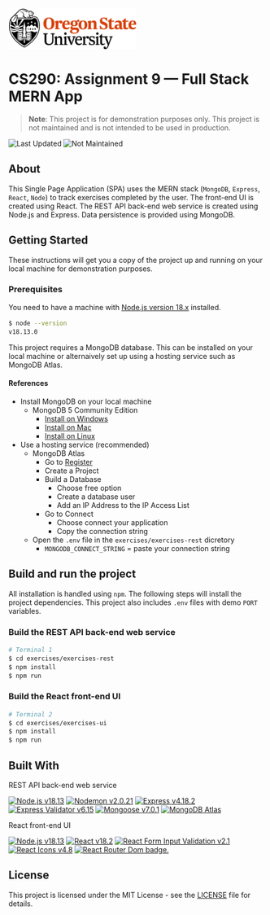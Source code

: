 <picture>
  <source
    srcset=".github/osu_horizontal_white.png"
    media="(prefers-color-scheme: dark)"
  />
  <source
    srcset=".github/osu_horizontal_black_.png"
    media="(prefers-color-scheme: light), (prefers-color-scheme: no-preference)"
  />
  <img src=".github/osu_horizontal_black.png" alt="Oregon State University Logo." height="80px" />
</picture>

# CS290: Assignment 9 — Full Stack MERN App
> **Note**: This project is for demonstration purposes only. This project is not maintained and is not intended to be used in production.

![Last Updated](https://img.shields.io/badge/March_2023-critical?label=Last%20Updated&style=flat-square)
![Not Maintained](https://img.shields.io/badge/Not_Maintained-critical?label=Status&style=flat-square)

## About
This Single Page Application (SPA) uses the MERN stack (`MongoDB`, `Express`, `React`, `Node`) to track exercises completed by the user. The front-end UI is created using React.  The REST API back-end web service is created using Node.js and Express. Data persistence is provided using MongoDB.

## Getting Started
These instructions will get you a copy of the project up and running on your local machine for demonstration purposes.

### Prerequisites
You need to have a machine with [Node.js version 18.x](https://nodejs.org/en/download/) installed.
```bash
$ node --version
v18.13.0
```
This project requires a MongoDB database. This can be installed on your local machine or alternaively set up using a hosting service such as MongoDB Atlas.

#### References
* Install MongoDB on your local machine
  * MongoDB 5 Community Edition
    * [Install on Windows](https://www.mongodb.com/docs/manual/tutorial/install-mongodb-on-windows/#install-mongodb-community-edition)
    * [Install on Mac](https://www.mongodb.com/docs/manual/tutorial/install-mongodb-on-os-x/)
    * [Install on Linux](https://www.mongodb.com/docs/manual/administration/install-on-linux/)
* Use a hosting service (recommended)
  * MongoDB Atlas
    * Go to [Register](https://account.mongodb.com/account/register)
    * Create a Project
    * Build a Database
      * Choose free option
      * Create a database user
      * Add an IP Address to the IP Access List
    * Go to Connect
      * Choose connect your application
      * Copy the connection string
  * Open the `.env` file in the `exercises/exercises-rest` dicretory
    * `MONGODB_CONNECT_STRING` = paste your connection string

## Build and run the project
All installation is handled using `npm`. The following steps will install the project dependencies. This project also includes `.env` files with demo `PORT` variables.

### Build the REST API back-end web service
```sh
# Terminal 1
$ cd exercises/exercises-rest
$ npm install
$ npm run
```

### Build the React front-end UI
```sh
# Terminal 2
$ cd exercises/exercises-ui
$ npm install
$ npm run
```

## Built With
REST API back-end web service

[![Node.js v18.13](https://img.shields.io/badge/v18.13-339933?label=Node.js&labelColor=141414&logo=nodedotjs&style=flat-square)](https://nodejs.org/en/download/)
[![Nodemon v2.0.21](https://img.shields.io/badge/v2.0.21-76D04B?label=Nodemon&labelColor=141414&logo=nodemon&style=flat-square)](https://www.npmjs.com/package/nodemon)
[![Express v4.18.2](https://img.shields.io/badge/v4.18.2-000?label=Express&labelColor=141414&logo=express&style=flat-square)](https://www.npmjs.com/package/express)
[![Express Validator v6.15](https://img.shields.io/badge/v6.15-CB3837?label=Express%20Validator&labelColor=141414&logo=npm&style=flat-square)](https://www.npmjs.com/package/express-validator)
[![Mongoose v7.0.1](https://img.shields.io/badge/v7.0.1-CB3837?label=Mongoose&labelColor=141414&logo=npm&style=flat-square)](https://www.npmjs.com/package/mongoose)
[![MongoDB Atlas](https://img.shields.io/badge/Atlas-47A248?label=MongoDB&labelColor=141414&logo=mongodb&style=flat-square)](https://www.mongodb.com/atlas)

React front-end UI

[![Node.js v18.13](https://img.shields.io/badge/v18.13-339933?label=Node.js&labelColor=141414&logo=nodedotjs&style=flat-square)](https://nodejs.org/en/download/)
[![React v18.2](https://img.shields.io/badge/v18.2-61DAFB?label=React&labelColor=141414&logo=react&style=flat-square)](https://www.npmjs.com/package/react)
[![React Form Input Validation v2.1](https://img.shields.io/badge/v2.1-CB3837?label=React%20Form%20Input%20Validation&labelColor=141414&logo=npm&style=flat-square)](https://www.npmjs.com/package/react-form-input-validation)
[![React Icons v4.8](https://img.shields.io/badge/v4.8-CB3837?label=React%20Icons&labelColor=141414&logo=npm&style=flat-square)](https://www.npmjs.com/package/react-icons)
[![React Router Dom badge.](https://img.shields.io/badge/v6.8.2-CA4245?label=React%20Router%20Dom&labelColor=141414&logo=reactRouter&style=flat-square)](https://www.npmjs.com/package/react-router-dom/v/6.8.2)

## License
This project is licensed under the MIT License - see the [LICENSE](LICENSE) file for details.
